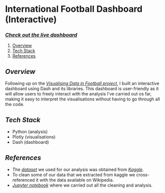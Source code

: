 # International Football Dashboard (Interactive)

### [*Check out the live dashboard*](https://international-football-dashboard.onrender.com)

1. [Overview](#overview)
2. [Tech Stack](#tech-stack)
3. [References](#references)

## _Overview_
Following up on the [*Visualising Data in Football project*](https://github.com/Hamza-149/visualizing-data-in-football), I built an interactive dashboard using Dash and its libraries. This dashboard is user-friendly as it will allow users to freely interact with the analysis I've carried out os far, making it easy to interpret the visualisations without having to go through all the code.

## _Tech Stack_
- Python (analysis)
- Plotly (visualisations)
- Dash (dashboard)

## _References_
- The [*dataset*](https://www.kaggle.com/datasets/martj42/international-football-results-from-1872-to-2017) we used for our analysis was obtained from [*Kaggle*](https://www.kaggle.com/).
- To clean some of our data that we extracted from kaggle we cross-referenced it with the data available on Wikipedia.
- [*Jupyter notebook*](https://github.com/Hamza-149/visualizing-data-in-football) where we carried out all the cleaning and analysis.
